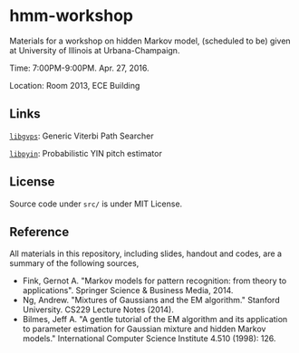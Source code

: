 hmm-workshop
===

Materials for a workshop on hidden Markov model, (scheduled to be) given at University of Illinois at Urbana-Champaign.

Time: 7:00PM-9:00PM. Apr. 27, 2016.

Location: Room 2013, ECE Building

Links
---

[`libgvps`](https://github.com/Sleepwalking/libgvps): Generic Viterbi Path Searcher

[`libpyin`](https://github.com/Sleepwalking/libpyin): Probabilistic YIN pitch estimator

License
---

Source code under `src/` is under MIT License.

Reference
---

All materials in this repository, including slides, handout and codes, are a summary of the following sources,

* Fink, Gernot A. "Markov models for pattern recognition: from theory to applications". Springer Science & Business Media, 2014.
* Ng, Andrew. "Mixtures of Gaussians and the EM algorithm." Stanford University. CS229 Lecture Notes (2014).
* Bilmes, Jeff A. "A gentle tutorial of the EM algorithm and its application to parameter estimation for Gaussian mixture and hidden Markov models." International Computer Science Institute 4.510 (1998): 126.